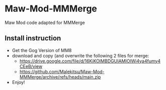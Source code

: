 # Maw-Mod-MMMerge
Maw Mod code adapted for MMMerge
## Install instruction
- Get the Gog Version of MM8
- download and copy (and overwrite the following 2 files for merge:
  - https://drive.google.com/file/d/16KiKOIMBDGUIAMIOlWi4ya4fumy4CEeB/view
  - https://github.com/Malekitsu/Maw-Mod-MMMerge/archive/refs/heads/main.zip
- Enjoy!
